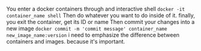 You enter a docker containers through and interactive shell
`docker -it container_name shell`
Then do whatever you want to do inside of it.
finally, you exit the container, get its ID or name Then commit your changes into a new image
`docker commit -m 'commit message' container_name new_image_name:version`
i need to emphasize the difference between containers and images. because it's important.
